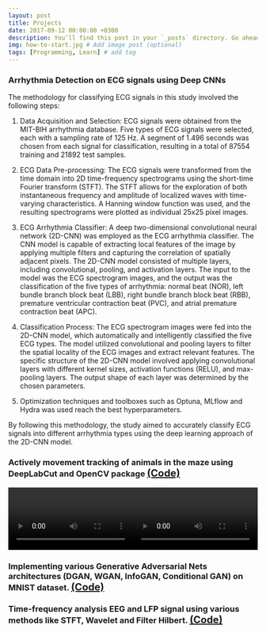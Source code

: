 ```yaml
---
layout: post
title: Projects
date: 2017-09-12 00:00:00 +0300
description: You’ll find this post in your `_posts` directory. Go ahead and edit it and re-build the site to see your changes. # Add post description (optional)
img: how-to-start.jpg # Add image post (optional)
tags: [Programming, Learn] # add tag
---
```


### Arrhythmia Detection on ECG signals using Deep CNNs

The methodology for classifying ECG signals in this study involved the following steps:

1. Data Acquisition and Selection: ECG signals were obtained from the MIT-BIH arrhythmia database. Five types of ECG signals were selected, each with a sampling rate of 125 Hz. A segment of 1.496 seconds was chosen from each signal for classification, resulting in a total of 87554 training and 21892 test samples.

2. ECG Data Pre-processing: The ECG signals were transformed from the time domain into 2D time-frequency spectrograms using the short-time Fourier transform (STFT). The STFT allows for the exploration of both instantaneous frequency and amplitude of localized waves with time-varying characteristics. A Hanning window function was used, and the resulting spectrograms were plotted as individual 25x25 pixel images.

3. ECG Arrhythmia Classifier: A deep two-dimensional convolutional neural network (2D-CNN) was employed as the ECG arrhythmia classifier. The CNN model is capable of extracting local features of the image by applying multiple filters and capturing the correlation of spatially adjacent pixels. The 2D-CNN model consisted of multiple layers, including convolutional, pooling, and activation layers. The input to the model was the ECG spectrogram images, and the output was the classification of the five types of arrhythmia: normal beat (NOR), left bundle branch block beat (LBB), right bundle branch block beat (RBB), premature ventricular contraction beat (PVC), and atrial premature contraction beat (APC).

4. Classification Process: The ECG spectrogram images were fed into the 2D-CNN model, which automatically and intelligently classified the five ECG types. The model utilized convolutional and pooling layers to filter the spatial locality of the ECG images and extract relevant features. The specific structure of the 2D-CNN model involved applying convolutional layers with different kernel sizes, activation functions (RELU), and max-pooling layers. The output shape of each layer was determined by the chosen parameters.

5. Optimization techniques and toolboxes such as Optuna, MLflow and Hydra was used reach the best hyperparameters. 

By following this methodology, the study aimed to accurately classify ECG signals into different arrhythmia types using the deep learning approach of the 2D-CNN model.




### Actively movement tracking of animals in the maze using DeepLabCut and OpenCV package <a href="https://github.com/Singular-Brain/CCSPNet" style="font-size: 20px;">(Code)</a>



<div style="display: flex;">
  <video width="50%" controls>
    <source src="/assets/img/IMG_6683.mp4" type="video/mp4">
    Your browser does not support the video tag.
  </video>
  
  <video width="50%" controls>
    <source src="/assets/img/bandicam%202021-03-08%2012-03-24-985.mp4" type="video/mp4">
    Your browser does not support the video tag.
  </video>
</div>




### Implementing various Generative Adversarial Nets architectures (DGAN, WGAN, InfoGAN, Conditional GAN) on MNIST dataset. <a href="https://github.com/Singular-Brain/CCSPNet" style="font-size: 20px;">(Code)</a>


### Time-frequency analysis EEG and LFP signal using various methods like STFT, Wavelet and Filter Hilbert. <a href="https://github.com/Singular-Brain/CCSPNet" style="font-size: 20px;">(Code)</a>